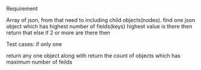 Requirement

Array of json, from that need to including child objects(nodes). find one json object which has highest number of fields(keys) highest value is there then return that else if 2 or more are there then

Test cases: if only one

return any one object along with return the count of objects which has maximum number of feilds

